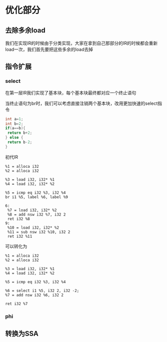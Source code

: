# 优化部分

## 去除多余load

我们在实现IR的时候由于分类实现，大家在拿到自己那部分的IR的时候都会重新load一次，我们首先要把这些多余的load去掉

## 指令扩展

### select

在第一层IR我们实现了基本块，每个基本块最终都对应一个终止语句

当终止语句为br时，我们可以考虑直接注销两个基本块，改用更加快速的select指令

```c++
int a=1;
int b=2;
if(a==b){
 return b+2;
} else {
 return b-2;
}
```

初代IR

```assembly
%1 = alloca i32
%2 = alloca i32

%3 = load i32, i32* %1
%4 = load i32, i32* %2

%5 = icmp eq i32 %3, i32 %4
br i1 %5, label %6, label %9

6:
 %7 = load i32, i32* %2
 %8 = add nsw i32 %7, i32 2
 ret i32 %8
9:
 %10 = load i32, i32* %2
 %11 = sub nsw i32 %10, i32 2
 ret i32 %11
```

可以转化为

```assembly
%1 = alloca i32
%2 = alloca i32

%3 = load i32, i32* %1
%4 = load i32, i32* %2

%5 = icmp eq i32 %3, i32 %4

%6 = select i1 %5, i32 2, i32 -2;
%7 = add nsw i32 %6, i32 2

ret i32 %7
```

### phi

## 转换为SSA
